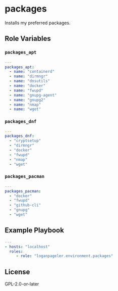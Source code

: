 # packages

Installs my preferred packages.

## Role Variables

### `packages_apt`

```yaml
---
packages_apt:
  - name: "containerd"
  - name: "dirmngr"
  - name: "dnsutils"
  - name: "docker"
  - name: "fwupd"
  - name: "gnupg-agent"
  - name: "gnupg2"
  - name: "nmap"
  - name: "wget"
```

### `packages_dnf`

```yaml
---
packages_dnf:
  - "cryptsetup"
  - "dirmngr"
  - "docker"
  - "fwupd"
  - "nmap"
  - "wget"
```

### `packages_pacman`

```yaml
---
packages_pacman:
  - "docker"
  - "fwupd"
  - "github-cli"
  - "gnupg"
  - "wget"
```

## Example Playbook

```yaml
---
- hosts: "localhost"
  roles:
     - role: "loganpageler.environment.packages"
```

## License

GPL-2.0-or-later
